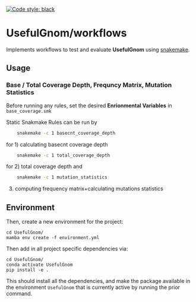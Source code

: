[![Code style: black](https://img.shields.io/badge/code%20style-black-000000.svg)](https://github.com/psf/black)

# UsefulGnom/workflows

Implements workflows to test and evaluate **UsefulGnom** using [snakemake](https://snakemake.readthedocs.io/en/stable/).


## Usage

### Base / Total Coverage Depth, Frequncy Matrix, Mutation Statistics

Before running any rules, set the desired **Enrionmental Variables** in `base_coverage.smk`

Static Snakmake Rules can be run by 
```bash
    snakemake -c 1 basecnt_coverage_depth
```
for  1) calculating basecnt coverage depth

```bash
    snakemake -c 1 total_coverage_depth
```
for 2) total coverage depth and 

```bash
    snakemake -c 1 mutation_statistics
```
3) computing frequency matrix+calculating mutations statistics


## Environment

Then, create a new environment for the project:
```commandline
cd UsefulGnom/
mamba env create -f environment.yml
```



Then add in all project specific dependencies via:
```commandline
cd UsefulGnom/
conda activate UsefulGnom
pip install -e .
```
This should install all the dependencies, and make the package available in the environment `UsefulGnom` that is currently active by running the prior command.



